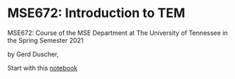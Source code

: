 # MSE672: Introduction to TEM
MSE672: Course of the MSE Department at The University of Tennessee in the Spring Semester 2021

by Gerd Duscher,

Start with this [notebook](https://github.com/gduscher/MSE672-Introduction-to-TEM/blob/main/notebooks/_MSE672_Intro_TEM.ipynb)
